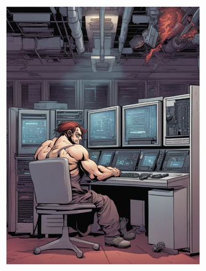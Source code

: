 ![Where I write this documentation.](https://raw.githubusercontent.com/Shardbyte/shard-docs/main/docs/mkdocs/assets/images/den-shardbyte.webp)
